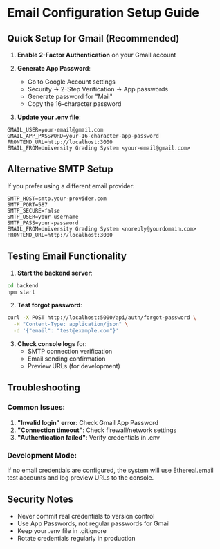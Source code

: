 # Email Configuration Setup Guide

## Quick Setup for Gmail (Recommended)

1. **Enable 2-Factor Authentication** on your Gmail account
2. **Generate App Password**:
   - Go to Google Account settings
   - Security → 2-Step Verification → App passwords
   - Generate password for "Mail"
   - Copy the 16-character password

3. **Update your .env file**:
```env
GMAIL_USER=your-email@gmail.com
GMAIL_APP_PASSWORD=your-16-character-app-password
FRONTEND_URL=http://localhost:3000
EMAIL_FROM=University Grading System <your-email@gmail.com>
```

## Alternative SMTP Setup

If you prefer using a different email provider:

```env
SMTP_HOST=smtp.your-provider.com
SMTP_PORT=587
SMTP_SECURE=false
SMTP_USER=your-username
SMTP_PASS=your-password
EMAIL_FROM=University Grading System <noreply@yourdomain.com>
FRONTEND_URL=http://localhost:3000
```

## Testing Email Functionality

1. **Start the backend server**:
```bash
cd backend
npm start
```

2. **Test forgot password**:
```bash
curl -X POST http://localhost:5000/api/auth/forgot-password \
  -H "Content-Type: application/json" \
  -d '{"email": "test@example.com"}'
```

3. **Check console logs** for:
   - SMTP connection verification
   - Email sending confirmation
   - Preview URLs (for development)

## Troubleshooting

### Common Issues:

1. **"Invalid login" error**: Check Gmail App Password
2. **"Connection timeout"**: Check firewall/network settings
3. **"Authentication failed"**: Verify credentials in .env

### Development Mode:
If no email credentials are configured, the system will use Ethereal.email test accounts and log preview URLs to the console.

## Security Notes

- Never commit real credentials to version control
- Use App Passwords, not regular passwords for Gmail
- Keep your .env file in .gitignore
- Rotate credentials regularly in production

